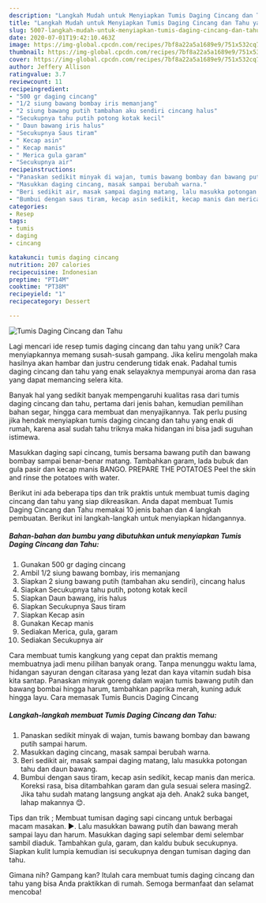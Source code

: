 ```yaml
---
description: "Langkah Mudah untuk Menyiapkan Tumis Daging Cincang dan Tahu yang Menggugah Selera"
title: "Langkah Mudah untuk Menyiapkan Tumis Daging Cincang dan Tahu yang Menggugah Selera"
slug: 5007-langkah-mudah-untuk-menyiapkan-tumis-daging-cincang-dan-tahu-yang-menggugah-selera
date: 2020-07-01T19:42:10.463Z
image: https://img-global.cpcdn.com/recipes/7bf8a22a5a1689e9/751x532cq70/tumis-daging-cincang-dan-tahu-foto-resep-utama.jpg
thumbnail: https://img-global.cpcdn.com/recipes/7bf8a22a5a1689e9/751x532cq70/tumis-daging-cincang-dan-tahu-foto-resep-utama.jpg
cover: https://img-global.cpcdn.com/recipes/7bf8a22a5a1689e9/751x532cq70/tumis-daging-cincang-dan-tahu-foto-resep-utama.jpg
author: Jeffery Allison
ratingvalue: 3.7
reviewcount: 11
recipeingredient:
- "500 gr daging cincang"
- "1/2 siung bawang bombay iris memanjang"
- "2 siung bawang putih tambahan aku sendiri cincang halus"
- "Secukupnya tahu putih potong kotak kecil"
- " Daun bawang iris halus"
- "Secukupnya Saus tiram"
- " Kecap asin"
- " Kecap manis"
- " Merica gula garam"
- "Secukupnya air"
recipeinstructions:
- "Panaskan sedikit minyak di wajan, tumis bawang bombay dan bawang putih sampai harum."
- "Masukkan daging cincang, masak sampai berubah warna."
- "Beri sedikit air, masak sampai daging matang, lalu masukka potongan tahu dan daun bawang."
- "Bumbui dengan saus tiram, kecap asin sedikit, kecap manis dan merica. Koreksi rasa, bisa ditambahkan garam dan gula sesuai selera masing2. Jika tahu sudah matang langsung angkat aja deh. Anak2 suka banget, lahap makannya 😊."
categories:
- Resep
tags:
- tumis
- daging
- cincang

katakunci: tumis daging cincang 
nutrition: 207 calories
recipecuisine: Indonesian
preptime: "PT14M"
cooktime: "PT38M"
recipeyield: "1"
recipecategory: Dessert

---
```



![Tumis Daging Cincang dan Tahu](https://img-global.cpcdn.com/recipes/7bf8a22a5a1689e9/751x532cq70/tumis-daging-cincang-dan-tahu-foto-resep-utama.jpg)

Lagi mencari ide resep tumis daging cincang dan tahu yang unik? Cara menyiapkannya memang susah-susah gampang. Jika keliru mengolah maka hasilnya akan hambar dan justru cenderung tidak enak. Padahal tumis daging cincang dan tahu yang enak selayaknya mempunyai aroma dan rasa yang dapat memancing selera kita.

Banyak hal yang sedikit banyak mempengaruhi kualitas rasa dari tumis daging cincang dan tahu, pertama dari jenis bahan, kemudian pemilihan bahan segar, hingga cara membuat dan menyajikannya. Tak perlu pusing jika hendak menyiapkan tumis daging cincang dan tahu yang enak di rumah, karena asal sudah tahu triknya maka hidangan ini bisa jadi suguhan istimewa.

Masukkan daging sapi cincang, tumis bersama bawang putih dan bawang bombay sampai benar-benar matang. Tambahkan garam, lada bubuk dan gula pasir dan kecap manis BANGO. PREPARE THE POTATOES Peel the skin and rinse the potatoes with water.


Berikut ini ada beberapa tips dan trik praktis untuk membuat tumis daging cincang dan tahu yang siap dikreasikan. Anda dapat membuat Tumis Daging Cincang dan Tahu memakai 10 jenis bahan dan 4 langkah pembuatan. Berikut ini langkah-langkah untuk menyiapkan hidangannya.

<!--inarticleads1-->

##### Bahan-bahan dan bumbu yang dibutuhkan untuk menyiapkan Tumis Daging Cincang dan Tahu:

1. Gunakan 500 gr daging cincang
1. Ambil 1/2 siung bawang bombay, iris memanjang
1. Siapkan 2 siung bawang putih (tambahan aku sendiri), cincang halus
1. Siapkan Secukupnya tahu putih, potong kotak kecil
1. Siapkan  Daun bawang, iris halus
1. Siapkan Secukupnya Saus tiram
1. Siapkan  Kecap asin
1. Gunakan  Kecap manis
1. Sediakan  Merica, gula, garam
1. Sediakan Secukupnya air


Cara membuat tumis kangkung yang cepat dan praktis memang membuatnya jadi menu pilihan banyak orang. Tanpa menunggu waktu lama, hidangan sayuran dengan citarasa yang lezat dan kaya vitamin sudah bisa kita santap. Panaskan minyak goreng dalam wajan tumis bawang putih dan bawang bombai hingga harum, tambahkan paprika merah, kuning aduk hingga layu. Cara memasak Tumis Buncis Daging Cincang 

<!--inarticleads2-->

##### Langkah-langkah membuat Tumis Daging Cincang dan Tahu:

1. Panaskan sedikit minyak di wajan, tumis bawang bombay dan bawang putih sampai harum.
1. Masukkan daging cincang, masak sampai berubah warna.
1. Beri sedikit air, masak sampai daging matang, lalu masukka potongan tahu dan daun bawang.
1. Bumbui dengan saus tiram, kecap asin sedikit, kecap manis dan merica. Koreksi rasa, bisa ditambahkan garam dan gula sesuai selera masing2. Jika tahu sudah matang langsung angkat aja deh. Anak2 suka banget, lahap makannya 😊.


Tips dan trik ; Membuat tumisan daging sapi cincang untuk berbagai macam masakan. ►. Lalu masukkan bawang putih dan bawang merah sampai layu dan harum. Masukkan daging sapi selembar demi selembar sambil diaduk. Tambahkan gula, garam, dan kaldu bubuk secukupnya. Siapkan kulit lumpia kemudian isi secukupnya dengan tumisan daging dan tahu. 

Gimana nih? Gampang kan? Itulah cara membuat tumis daging cincang dan tahu yang bisa Anda praktikkan di rumah. Semoga bermanfaat dan selamat mencoba!
